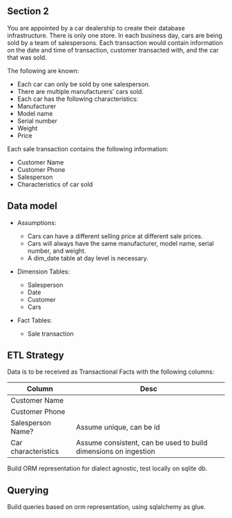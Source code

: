 ## Section 2

You are appointed by a car dealership to create their database infrastructure. There is only one store. In each business day, cars are being sold by a team of salespersons. Each transaction would contain information on the date and time of transaction, customer transacted with, and the car that was sold. 

The following are known:
- Each car can only be sold by one salesperson.
- There are multiple manufacturers’ cars sold.
- Each car has the following characteristics:
- Manufacturer
- Model name
- Serial number
- Weight
- Price

Each sale transaction contains the following information:
- Customer Name
- Customer Phone
- Salesperson
- Characteristics of car sold

## Data model

- Assumptions:
    - Cars can have a different selling price at different sale prices.
    - Cars will always have the same manufacturer, model name, serial number, and weight.
    - A dim_date table at day level is necessary.

- Dimension Tables:
    - Salesperson
    - Date
    - Customer
    - Cars

- Fact Tables:
    - Sale transaction

## ETL Strategy

Data is to be received as Transactional Facts with the following columns:

| Column | Desc |
|---|---|
| Customer Name ||
| Customer Phone||
| Salesperson Name? | Assume unique, can be id |
| Car characteristics | Assume consistent, can be used to build dimensions on ingestion |

Build ORM representation for dialect agnostic, test locally on sqlite db.

## Querying

Build queries based on orm representation, using sqlalchemy as glue.
